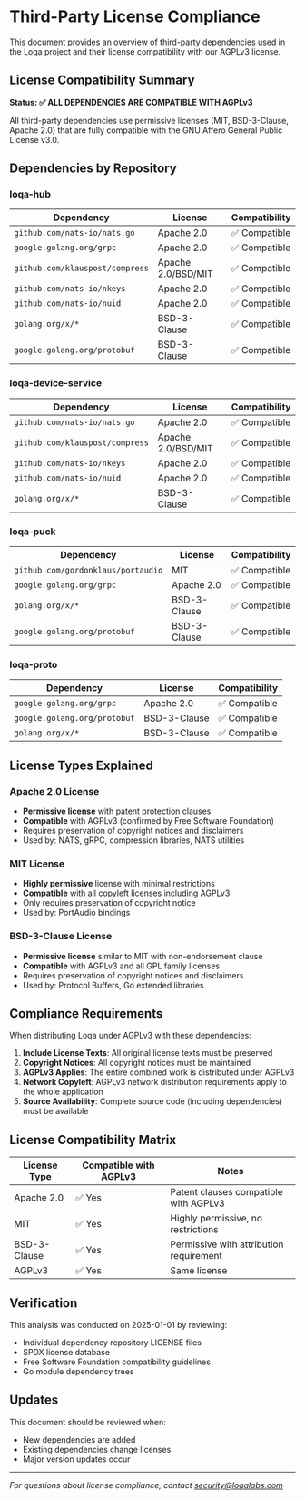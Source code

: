 # Third-Party License Compliance

This document provides an overview of third-party dependencies used in the Loqa project and their license compatibility with our AGPLv3 license.

## License Compatibility Summary

**Status: ✅ ALL DEPENDENCIES ARE COMPATIBLE WITH AGPLv3**

All third-party dependencies use permissive licenses (MIT, BSD-3-Clause, Apache 2.0) that are fully compatible with the GNU Affero General Public License v3.0.

## Dependencies by Repository

### loqa-hub

| Dependency | License | Compatibility |
|------------|---------|---------------|
| `github.com/nats-io/nats.go` | Apache 2.0 | ✅ Compatible |
| `google.golang.org/grpc` | Apache 2.0 | ✅ Compatible |
| `github.com/klauspost/compress` | Apache 2.0/BSD/MIT | ✅ Compatible |
| `github.com/nats-io/nkeys` | Apache 2.0 | ✅ Compatible |
| `github.com/nats-io/nuid` | Apache 2.0 | ✅ Compatible |
| `golang.org/x/*` | BSD-3-Clause | ✅ Compatible |
| `google.golang.org/protobuf` | BSD-3-Clause | ✅ Compatible |

### loqa-device-service

| Dependency | License | Compatibility |
|------------|---------|---------------|
| `github.com/nats-io/nats.go` | Apache 2.0 | ✅ Compatible |
| `github.com/klauspost/compress` | Apache 2.0/BSD/MIT | ✅ Compatible |
| `github.com/nats-io/nkeys` | Apache 2.0 | ✅ Compatible |
| `github.com/nats-io/nuid` | Apache 2.0 | ✅ Compatible |
| `golang.org/x/*` | BSD-3-Clause | ✅ Compatible |

### loqa-puck

| Dependency | License | Compatibility |
|------------|---------|---------------|
| `github.com/gordonklaus/portaudio` | MIT | ✅ Compatible |
| `google.golang.org/grpc` | Apache 2.0 | ✅ Compatible |
| `golang.org/x/*` | BSD-3-Clause | ✅ Compatible |
| `google.golang.org/protobuf` | BSD-3-Clause | ✅ Compatible |

### loqa-proto

| Dependency | License | Compatibility |
|------------|---------|---------------|
| `google.golang.org/grpc` | Apache 2.0 | ✅ Compatible |
| `google.golang.org/protobuf` | BSD-3-Clause | ✅ Compatible |
| `golang.org/x/*` | BSD-3-Clause | ✅ Compatible |

## License Types Explained

### Apache 2.0 License
- **Permissive license** with patent protection clauses
- **Compatible** with AGPLv3 (confirmed by Free Software Foundation)
- Requires preservation of copyright notices and disclaimers
- Used by: NATS, gRPC, compression libraries, NATS utilities

### MIT License  
- **Highly permissive** license with minimal restrictions
- **Compatible** with all copyleft licenses including AGPLv3
- Only requires preservation of copyright notice
- Used by: PortAudio bindings

### BSD-3-Clause License
- **Permissive license** similar to MIT with non-endorsement clause
- **Compatible** with AGPLv3 and all GPL family licenses
- Requires preservation of copyright notices and disclaimers
- Used by: Protocol Buffers, Go extended libraries

## Compliance Requirements

When distributing Loqa under AGPLv3 with these dependencies:

1. **Include License Texts**: All original license texts must be preserved
2. **Copyright Notices**: All copyright notices must be maintained
3. **AGPLv3 Applies**: The entire combined work is distributed under AGPLv3
4. **Network Copyleft**: AGPLv3 network distribution requirements apply to the whole application
5. **Source Availability**: Complete source code (including dependencies) must be available

## License Compatibility Matrix

| License Type | Compatible with AGPLv3 | Notes |
|--------------|------------------------|-------|
| Apache 2.0 | ✅ Yes | Patent clauses compatible with AGPLv3 |
| MIT | ✅ Yes | Highly permissive, no restrictions |
| BSD-3-Clause | ✅ Yes | Permissive with attribution requirement |
| AGPLv3 | ✅ Yes | Same license |

## Verification

This analysis was conducted on 2025-01-01 by reviewing:
- Individual dependency repository LICENSE files
- SPDX license database
- Free Software Foundation compatibility guidelines
- Go module dependency trees

## Updates

This document should be reviewed when:
- New dependencies are added
- Existing dependencies change licenses
- Major version updates occur

---

*For questions about license compliance, contact security@loqalabs.com*
